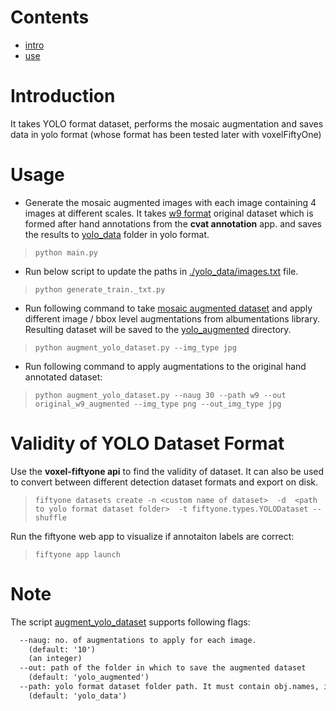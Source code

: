 # Contents

 - [intro](#introduction)
 - [use](#usage)

# Introduction 

It takes YOLO format dataset, performs the mosaic augmentation and saves data in yolo format (whose format has been tested later with voxelFiftyOne)


# Usage

 - Generate the mosaic augmented images with each image containing 4 images at different scales. It takes [w9 format](w9) original dataset which is formed after hand annotations from the **cvat annotation** app. and saves the results to  [yolo_data](yolo_data) folder in yolo format.

> `python main.py` 

 - Run below script to update the paths in [./yolo_data/images.txt](yolo_data/images.txt) file.

> `python generate_train._txt.py`

 - Run following command to take [mosaic augmented dataset](yolo_data) and apply different image / bbox level augmentations from albumentations library. Resulting dataset will be saved to the [yolo_augmented](yolo_augmented) directory. 

> `python augment_yolo_dataset.py --img_type jpg`

 - Run following command to apply augmentations to the original hand annotated dataset:
> `python augment_yolo_dataset.py --naug 30 --path w9 --out original_w9_augmented --img_type png --out_img_type jpg`


# Validity of YOLO Dataset Format

Use the **voxel-fiftyone api** to find the validity of dataset. It can also be used to convert between different detection dataset formats and export on disk.  
> `fiftyone datasets create -n <custom name of dataset>  -d  <path to yolo format dataset folder>  -t fiftyone.types.YOLODataset --shuffle`

Run the fiftyone web app to visualize if annotaiton labels are correct:

> `fiftyone app launch`

# Note

The script [augment_yolo_dataset](augment_yolo_dataset.py) supports following flags:
```html
  --naug: no. of augmentations to apply for each image.
    (default: '10')
    (an integer)
  --out: path of the folder in which to save the augmented dataset
    (default: 'yolo_augmented')
  --path: yolo format dataset folder path. It must contain obj.names, images.txt files and data folder
    (default: 'yolo_data')

```